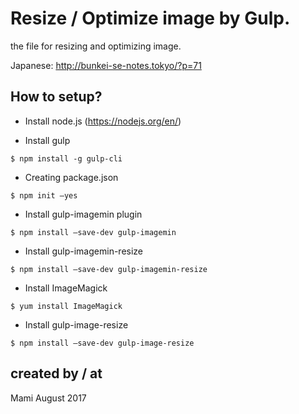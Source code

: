 
# Resize / Optimize image by Gulp. 

the file for resizing and optimizing image. 

Japanese: 
http://bunkei-se-notes.tokyo/?p=71


## How to setup?
- Install node.js
(https://nodejs.org/en/)

- Install gulp
```
$ npm install -g gulp-cli
```

- Creating package.json
```
$ npm init –yes
```

- Install gulp-imagemin plugin
```
$ npm install –save-dev gulp-imagemin
```

- Install gulp-imagemin-resize 
```
$ npm install –save-dev gulp-imagemin-resize
```

- Install ImageMagick
```
$ yum install ImageMagick
```

- Install gulp-image-resize
```
$ npm install –save-dev gulp-image-resize

```


## created by / at
Mami 
August 2017
